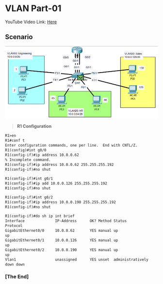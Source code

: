 # VLAN Part-01
YouTube Video Link: [Here](https://www.youtube.com/watch?v=-tq7f3xtyLQ&list=PLxbwE86jKRgMpuZuLBivzlM8s2Dk5lXBQ&index=30&pp=iAQB)
## Scenario
![](../images/j-vlan-part-01.png)
>**R1 Configuration**
```
R1>en
R1#conf t
Enter configuration commands, one per line.  End with CNTL/Z.
R1(config)#int g0/0
R1(config-if)#ip address 10.0.0.62
% Incomplete command.
R1(config-if)#ip address 10.0.0.62 255.255.255.192
R1(config-if)#no shut
```
```
R1(config-if)#int g0/1
R1(config-if)#ip add 10.0.0.126 255.255.255.192
R1(config-if)#no shut 
```
```
R1(config-if)#int g0/2
R1(config-if)#ip address 10.0.0.190 255.255.255.192
R1(config-if)#no shut
```
```
R1(config-if)#do sh ip int brief
Interface              IP-Address      OK? Method Status                Protocol 
GigabitEthernet0/0     10.0.0.62       YES manual up                    up 
GigabitEthernet0/1     10.0.0.126      YES manual up                    up 
GigabitEthernet0/2     10.0.0.190      YES manual up                    up 
Vlan1                  unassigned      YES unset  administratively down down
```
### **[The End]**